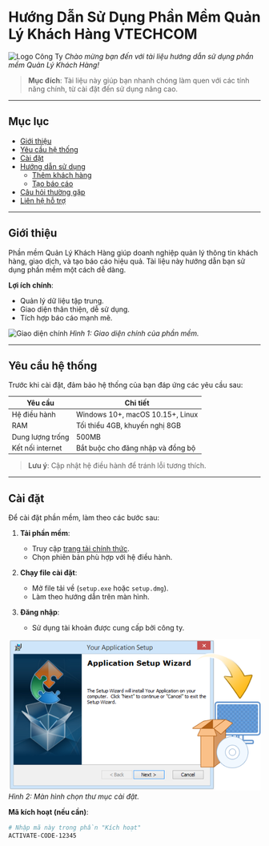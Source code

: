 # Hướng Dẫn Sử Dụng Phần Mềm Quản Lý Khách Hàng VTECHCOM

![Logo Công Ty](images/logo.png)
*Chào mừng bạn đến với tài liệu hướng dẫn sử dụng phần mềm Quản Lý Khách Hàng!*

> **Mục đích**: Tài liệu này giúp bạn nhanh chóng làm quen với các tính năng chính, từ cài đặt đến sử dụng nâng cao.

---

## Mục lục

- [Giới thiệu](#giới-thiệu)
- [Yêu cầu hệ thống](#yêu-cầu-hệ-thống)
- [Cài đặt](#cài-đặt)
- [Hướng dẫn sử dụng](#hướng-dẫn-sử-dụng)
  - [Thêm khách hàng](#thêm-khách-hàng)
  - [Tạo báo cáo](#tạo-báo-cáo)
- [Câu hỏi thường gặp](#câu-hỏi-thường-gặp)
- [Liên hệ hỗ trợ](#liên-hệ-hỗ-trợ)

---

## Giới thiệu

Phần mềm Quản Lý Khách Hàng giúp doanh nghiệp quản lý thông tin khách hàng, giao dịch, và tạo báo cáo hiệu quả. Tài liệu này hướng dẫn bạn sử dụng phần mềm một cách dễ dàng.

**Lợi ích chính**:
- Quản lý dữ liệu tập trung.
- Giao diện thân thiện, dễ sử dụng.
- Tích hợp báo cáo mạnh mẽ.

![Giao diện chính](images/main-interface.png)
*Hình 1: Giao diện chính của phần mềm.*

---

## Yêu cầu hệ thống

Trước khi cài đặt, đảm bảo hệ thống của bạn đáp ứng các yêu cầu sau:

| **Yêu cầu**         | **Chi tiết**                     |
|---------------------|----------------------------------|
| Hệ điều hành        | Windows 10+, macOS 10.15+, Linux |
| RAM                 | Tối thiểu 4GB, khuyến nghị 8GB   |
| Dung lượng trống    | 500MB                            |
| Kết nối internet    | Bắt buộc cho đăng nhập và đồng bộ |

> **Lưu ý**: Cập nhật hệ điều hành để tránh lỗi tương thích.

---

## Cài đặt

Để cài đặt phần mềm, làm theo các bước sau:

1. **Tải phần mềm**:
   - Truy cập [trang tải chính thức](https://example.com/download).
   - Chọn phiên bản phù hợp với hệ điều hành.

2. **Chạy file cài đặt**:
   - Mở file tải về (`setup.exe` hoặc `setup.dmg`).
   - Làm theo hướng dẫn trên màn hình.

3. **Đăng nhập**:
   - Sử dụng tài khoản được cung cấp bởi công ty.

![Màn hình cài đặt](images/install-step1.png)
*Hình 2: Màn hình chọn thư mục cài đặt.*

**Mã kích hoạt (nếu cần)**:
```bash
# Nhập mã này trong phần "Kích hoạt"
ACTIVATE-CODE-12345